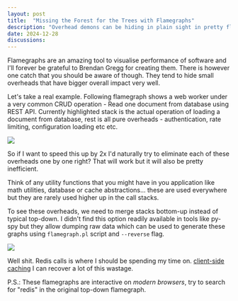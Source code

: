 ```yaml
---
layout: post
title:  "Missing the Forest for the Trees with Flamegraphs"
description: "Overhead demons can be hiding in plain sight in pretty flamegraphs."
date: 2024-12-28
discussions:
---
```



Flamegraphs are an amazing tool to visualise performance of software and I'll forever be grateful to Brendan Gregg for creating them. There is however one catch that you should be aware of though. They tend to hide small overheads that have bigger overall impact very well.


Let's take a real example. Following flamegraph shows a web worker under a very common CRUD operation - Read one document from database using REST API. Currently highlighted stack is the actual operation of loading a document from database, rest is all pure overheads - authentication, rate limiting, configuration loading etc etc.

<object data="/assets/images/getdoc_flamegraph.svg?s=read_doc" type="image/svg+xml" style="width: 100%">
  <img src="/assets/images/getdoc_flamegraph.svg" />
</object>

So if I want to speed this up by 2x I'd naturally try to eliminate each of these overheads one by one right? That will work but it will also be pretty inefficient.

Think of any utility functions that you might have in you application like math utilities, database or cache abstractions... these are used everywhere but they are rarely used higher up in the call stacks.


To see these overheads, we need to merge stacks bottom-up instead of typical top-down. I didn't find this option readily available in tools like py-spy but they allow dumping raw data which can be used to generate these graphs using `flamegraph.pl` script and `--reverse` flag.


<object data="/assets/images/getdoc_flamegraph_reversed.svg?s=redis" type="image/svg+xml" style="width: 100%">
  <img src="/assets/images/getdoc_flamegraph_reversed.svg?s=redis" />
</object>

Well shit. Redis calls is where I should be spending my time on.  [client-side caching](https://redis.io/docs/latest/develop/reference/client-side-caching/) I can recover a lot of this wastage.


P.S.: These flamegraphs are interactive on _modern browsers_, try to search for "redis" in the original top-down flamegraph.


